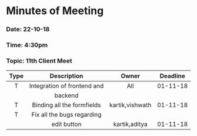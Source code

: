 # Minutes of Meeting

### Date: 22-10-18
### Time: 4:30pm
### Topic: 11th Client Meet

|  **Type**  |        **Description**            |   **Owner**          |   **Deadline**   |
| :--------: |  :-----------------------------:  |  :----------------:  |  :------------:  |
|     T      |     Integration of frontend and   |      All             |    01-11-18      |
|            |     backend                       |                      |                  |
|     T      |     Binding all the formfields    |    kartik,vishwath   |    01-11-18      |
|     T      |     Fix all the bugs regarding    |                      |                  |
|            |     edit button                   |    kartik,aditya     |    01-11-18      |